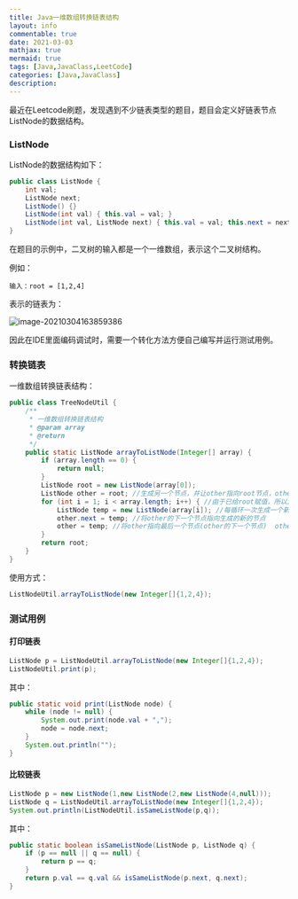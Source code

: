 ```yaml
---
title: Java一维数组转换链表结构
layout: info
commentable: true
date: 2021-03-03
mathjax: true
mermaid: true
tags: [Java,JavaClass,LeetCode]
categories: [Java,JavaClass]
description: 
---
```


最近在Leetcode刷题，发现遇到不少链表类型的题目，题目会定义好链表节点ListNode的数据结构。

<!--more-->

### ListNode

ListNode的数据结构如下：

```java
public class ListNode {
    int val;
    ListNode next;
    ListNode() {}
    ListNode(int val) { this.val = val; }
    ListNode(int val, ListNode next) { this.val = val; this.next = next; }
}
```

在题目的示例中，二叉树的输入都是一个一维数组，表示这个二叉树结构。

例如：

```
输入：root = [1,2,4]
```

表示的链表为：

![image-20210304163859386](/images/2021/03/image-20210304163859386.png)

因此在IDE里面编码调试时，需要一个转化方法方便自己编写并运行测试用例。

### 转换链表

一维数组转换链表结构：

```java
public class TreeNodeUtil {
    /**
     * 一维数组转换链表结构
     * @param array
     * @return
     */
    public static ListNode arrayToListNode(Integer[] array) {
        if (array.length == 0) {
            return null;
        }
        ListNode root = new ListNode(array[0]);
        ListNode other = root; //生成另一个节点，并让other指向root节点，other在此作为一个临时变量，相当于指针
        for (int i = 1; i < array.length; i++) { //由于已给root赋值，所以i从1开始
            ListNode temp = new ListNode(array[i]); //每循环一次生成一个新的节点,并给当前节点赋值
            other.next = temp; //将other的下一个节点指向生成的新的节点
            other = temp; //将other指向最后一个节点(other的下一个节点)  other=other.getNext();
        }
        return root;
    }
}
```

使用方式：

```java
ListNodeUtil.arrayToListNode(new Integer[]{1,2,4});
```

### 测试用例

#### 打印链表

```java
ListNode p = ListNodeUtil.arrayToListNode(new Integer[]{1,2,4});
ListNodeUtil.print(p);
```

其中：

```java
public static void print(ListNode node) {
    while (node != null) {
        System.out.print(node.val + ",");
        node = node.next;
    }
    System.out.println("");
}
```

#### 比较链表

```java
ListNode p = new ListNode(1,new ListNode(2,new ListNode(4,null)));
ListNode q = ListNodeUtil.arrayToListNode(new Integer[]{1,2,4});
System.out.println(ListNodeUtil.isSameListNode(p,q));
```

其中：

```java
public static boolean isSameListNode(ListNode p, ListNode q) {
    if (p == null || q == null) {
        return p == q;
    }
    return p.val == q.val && isSameListNode(p.next, q.next);
}
```